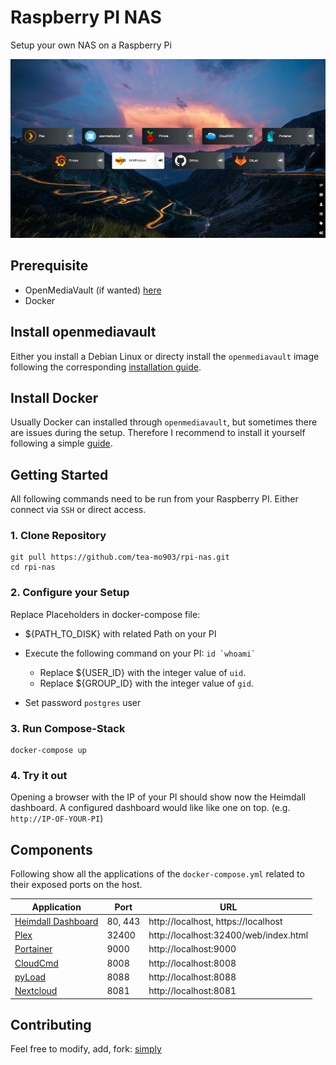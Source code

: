 # Raspberry PI NAS
Setup your own NAS on a Raspberry Pi

![dashboard](dashboard.jpg)

## Prerequisite
- OpenMediaVault (if wanted) [here](https://www.openmediavault.org/)
- Docker

## Install openmediavault

Either you install a Debian Linux or directy install the `openmediavault`
image following the corresponding [installation guide](https://openmediavault.readthedocs.io/en/latest/installation/index.html).

## Install Docker

Usually Docker can installed through `openmediavault`, but sometimes there are issues during the setup. Therefore I recommend to install it yourself following a simple [guide](https://dev.to/rohansawant/installing-docker-and-docker-compose-on-the-raspberry-pi-in-5-simple-steps-3mgl).

## Getting Started
All following commands need to be run from your Raspberry PI. Either connect via `SSH` or direct access.

### 1. Clone Repository
```
git pull https://github.com/tea-mo903/rpi-nas.git
cd rpi-nas
```


### 2. Configure your Setup
Replace Placeholders in docker-compose file:
- ${PATH_TO_DISK} with related Path on your PI
- Execute the following command on your PI:  ``id `whoami` ``
    - Replace ${USER_ID} with the integer value of `uid`.
    - Replace ${GROUP_ID} with the integer value of `gid`.

- Set password `postgres` user

### 3. Run Compose-Stack
```
docker-compose up
```

### 4. Try it out
Opening a browser with the IP of your PI should show now the Heimdall dashboard. A configured dashboard would like like one on top. (e.g. `http://IP-OF-YOUR-PI`)

## Components
Following show all the applications of the `docker-compose.yml` related to their exposed ports on the host.

| Application | Port | URL |
| ------------| ---- | --- |
| [Heimdall Dashboard](https://github.com/linuxserver/Heimdall) | 80, 443 | http://localhost, https://localhost |
| [Plex](https://github.com/linuxserver/docker-plex) | 32400 | http://localhost:32400/web/index.html |
| [Portainer](https://github.com/portainer/portainer) | 9000 | http://localhost:9000 |
| [CloudCmd](https://github.com/coderaiser/cloudcmd) | 8008 | http://localhost:8008 |
| [pyLoad](https://github.com/linuxserver/docker-pyload) | 8088 | http://localhost:8088 |
| [Nextcloud](https://github.com/nextcloud/server) | 8081 | http://localhost:8081 |

## Contributing
Feel free to modify, add, fork: [simply](CONTRIBUTING.md)

